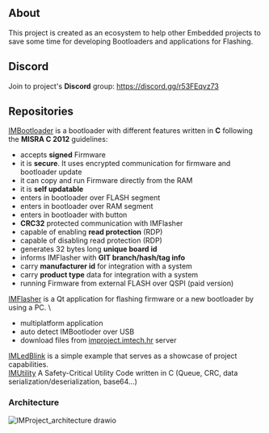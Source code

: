 ## About
This project is created as an ecosystem to help other Embedded projects to save some time for developing Bootloaders and applications for Flashing.

## Discord
Join to project's <b>Discord</b> group:
https://discord.gg/r53FEqvz73

## Repositories
[IMBootloader](https://github.com/IMProject/IMBootloader) is a bootloader with different features written in **C** following the **MISRA C 2012** guidelines:
- accepts <b>signed</b> Firmware
- it is <b>secure</b>. It uses encrypted communication for firmware and bootloader update
- it can copy and run Firmware directly from the RAM
- it is  <b>self updatable </b>
- enters in bootloader over FLASH segment
- enters in bootloader over RAM segment
- enters in bootloader with button
- <b>CRC32</b> protected communication with IMFlasher
- capable of enabling <b>read protection</b> (RDP)
- capable of disabling read protection (RDP)
- generates 32 bytes long <b>unique board id</b>
- informs IMFlasher with  <b>GIT branch/hash/tag info</b>
- carry  <b>manufacturer id</b> for integration with a system
- carry <b>product type</b> data for integration with a system
- running Firmware from external FLASH over QSPI (paid version)


[IMFlasher](https://github.com/IMProject/IMFlasher) is a Qt application for flashing firmware or a new bootloader by using a PC. \
- multiplatform application
- auto detect IMBootloder over USB
- download files from [improject.imtech.hr](https://improject.imtech.hr) server

[IMLedBlink](https://github.com/IMProject/IMLedBlink) is a simple example that serves as a showcase of project capabilities. \
[IMUtility](https://github.com/IMProject/IMUtility) A Safety-Critical Utility Code written in C (Queue, CRC, data serialization/deserialization, base64...) 


### Architecture
![IMProject_architecture drawio](https://user-images.githubusercontent.com/10188706/166161827-8685d38a-fb8c-4b8a-bcd6-eb103b810c17.png)
